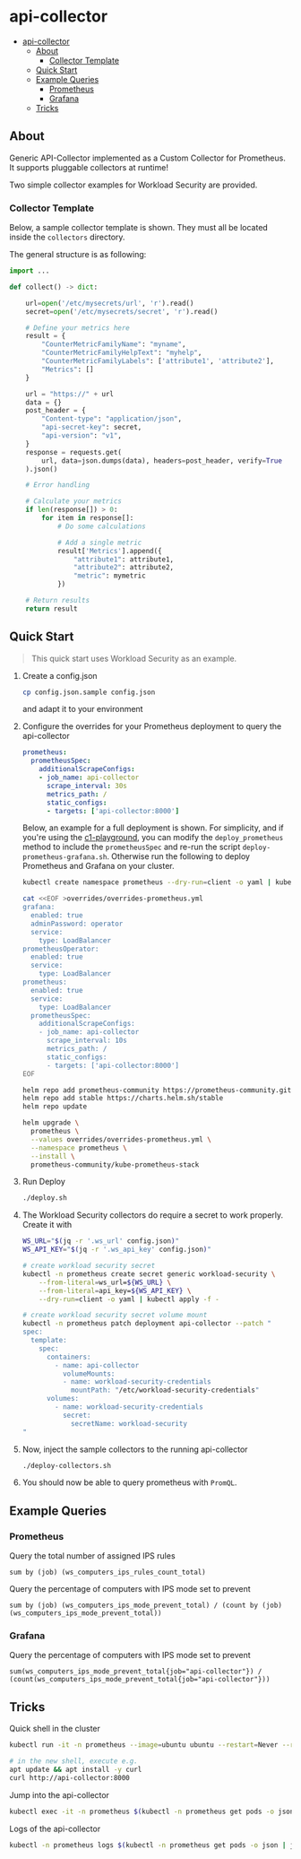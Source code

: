 # api-collector

- [api-collector](#api-collector)
  - [About](#about)
    - [Collector Template](#collector-template)
  - [Quick Start](#quick-start)
  - [Example Queries](#example-queries)
    - [Prometheus](#prometheus)
    - [Grafana](#grafana)
  - [Tricks](#tricks)

## About

Generic API-Collector implemented as a Custom Collector for Prometheus. It supports pluggable collectors at runtime!

Two simple collector examples for Workload Security are provided.

### Collector Template

Below, a sample collector template is shown. They must all be located inside the `collectors` directory.

The general structure is as following:

```py
import ...

def collect() -> dict:

    url=open('/etc/mysecrets/url', 'r').read()
    secret=open('/etc/mysecrets/secret', 'r').read()

    # Define your metrics here
    result = {
        "CounterMetricFamilyName": "myname",
        "CounterMetricFamilyHelpText": "myhelp",
        "CounterMetricFamilyLabels": ['attribute1', 'attribute2'],
        "Metrics": []
    }

    url = "https://" + url
    data = {}
    post_header = {
        "Content-type": "application/json",
        "api-secret-key": secret,
        "api-version": "v1",
    }
    response = requests.get(
        url, data=json.dumps(data), headers=post_header, verify=True
    ).json()

    # Error handling

    # Calculate your metrics
    if len(response[]) > 0:
        for item in response[]:
            # Do some calculations

            # Add a single metric
            result['Metrics'].append({
                "attribute1": attribute1,
                "attribute2": attribute2,
                "metric": mymetric
            })

    # Return results
    return result
```

## Quick Start

> This quick start uses Workload Security as an example.

1. Create a config.json

    ```sh
    cp config.json.sample config.json
    ```

    and adapt it to your environment

2. Configure the overrides for your Prometheus deployment to query the api-collector

    ```yaml
    prometheus:
      prometheusSpec:
        additionalScrapeConfigs:
        - job_name: api-collector
          scrape_interval: 30s
          metrics_path: /
          static_configs:
          - targets: ['api-collector:8000']
    ```

    Below, an example for a full deployment is shown. For simplicity, and if you're using the [c1-playground](https://github.com/mawinkler/c1-playground), you can modify the `deploy_prometheus` method to include the `prometheusSpec` and re-run the script `deploy-prometheus-grafana.sh`. Otherwise run the following to deploy Prometheus and Grafana on your cluster.

    ```sh
    kubectl create namespace prometheus --dry-run=client -o yaml | kubectl apply -f -

    cat <<EOF >overrides/overrides-prometheus.yml
    grafana:
      enabled: true
      adminPassword: operator
      service:
        type: LoadBalancer
    prometheusOperator:
      enabled: true
      service:
        type: LoadBalancer
    prometheus:
      enabled: true
      service:
        type: LoadBalancer
      prometheusSpec:
        additionalScrapeConfigs:
        - job_name: api-collector
          scrape_interval: 10s
          metrics_path: /
          static_configs:
          - targets: ['api-collector:8000']
    EOF

    helm repo add prometheus-community https://prometheus-community.github.io/helm-charts
    helm repo add stable https://charts.helm.sh/stable
    helm repo update

    helm upgrade \
      prometheus \
      --values overrides/overrides-prometheus.yml \
      --namespace prometheus \
      --install \
      prometheus-community/kube-prometheus-stack
    ```

3. Run Deploy

    ```sh
    ./deploy.sh
    ```

4. The Workload Security collectors do require a secret to work properly. Create it with

    ```sh
    WS_URL="$(jq -r '.ws_url' config.json)"
    WS_API_KEY="$(jq -r '.ws_api_key' config.json)"

    # create workload security secret
    kubectl -n prometheus create secret generic workload-security \
        --from-literal=ws_url=${WS_URL} \
        --from-literal=api_key=${WS_API_KEY} \
        --dry-run=client -o yaml | kubectl apply -f -

    # create workload security secret volume mount
    kubectl -n prometheus patch deployment api-collector --patch "
    spec:
      template:
        spec:
          containers:
            - name: api-collector
              volumeMounts:
              - name: workload-security-credentials
                mountPath: "/etc/workload-security-credentials"
          volumes:
            - name: workload-security-credentials
              secret:
                secretName: workload-security
    "
    ```

5. Now, inject the sample collectors to the running api-collector

    ```sh
    ./deploy-collectors.sh
    ```

6. You should now be able to query prometheus with `PromQL`.

## Example Queries

### Prometheus

Query the total number of assigned IPS rules

```PromQL
sum by (job) (ws_computers_ips_rules_count_total)
```

Query the percentage of computers with IPS mode set to prevent

```PromQL
sum by (job) (ws_computers_ips_mode_prevent_total) / (count by (job)(ws_computers_ips_mode_prevent_total))
```

### Grafana

Query the percentage of computers with IPS mode set to prevent

```Grafana
sum(ws_computers_ips_mode_prevent_total{job="api-collector"}) / (count(ws_computers_ips_mode_prevent_total{job="api-collector"}))
```

## Tricks

Quick shell in the cluster

```sh
kubectl run -it -n prometheus --image=ubuntu ubuntu --restart=Never --rm -- /bin/bash

# in the new shell, execute e.g.
apt update && apt install -y curl
curl http://api-collector:8000
```

Jump into the api-collector

```sh
kubectl exec -it -n prometheus $(kubectl -n prometheus get pods -o json | jq -r '.items[].metadata | select(.name | startswith("api-collector")) | .name') -- /bin/sh
```

Logs of the api-collector

```sh
kubectl -n prometheus logs $(kubectl -n prometheus get pods -o json | jq -r '.items[].metadata | select(.name | startswith("api-collector")) | .name')
```
